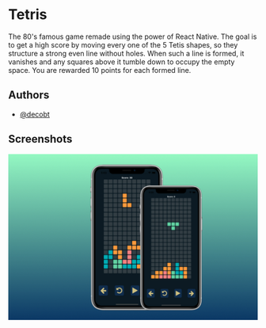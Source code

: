 # Tetris

The 80's famous game remade using the power of React Native. The goal is to get a high score by moving every one of the 5 Tetis shapes, so they structure a strong even line without holes. When such a line is formed, it vanishes and any squares above it tumble down to occupy the empty space. You are rewarded 10 points for each formed line.

## Authors

- [@decobt](https://www.github.com/decobt)

  
## Screenshots

![App Screenshot](https://raw.githubusercontent.com/decobt/Tetris/master/screenshots/image1.jpg)
